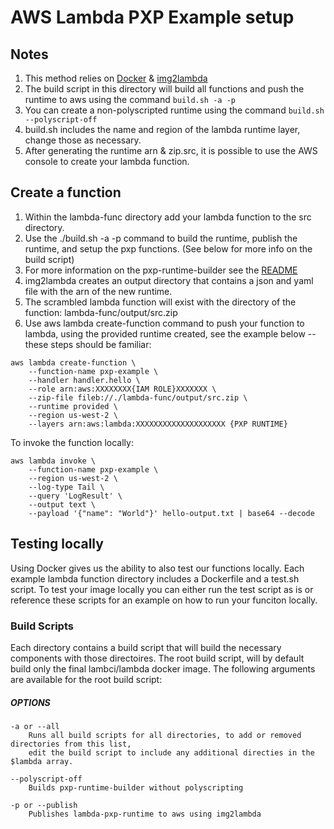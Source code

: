 # AWS Lambda PXP Example setup 

## Notes

1. This method relies on [Docker][1] & [img2lambda][2]
2. The build script in this directory will build all functions and push the runtime to aws using the command 
`build.sh -a -p`
3. You can create a non-polyscripted runtime using the command 
`build.sh --polyscript-off`
4. build.sh includes the name and region of the lambda runtime layer, change those as necessary. 
5. After generating the runtime arn & zip.src, it is possible to use the AWS console to create your lambda function.


## Create a function
1. Within the lambda-func directory add your lambda function to the src directory. 
2. Use the ./build.sh -a -p command to build the runtime, publish the runtime, and setup the pxp functions. (See below for more info on the build script)
3. For more information on the pxp-runtime-builder see the [README][3]
4. img2lambda creates an output directory that contains a json and yaml file with the arn of the new runtime.
5. The scrambled lambda function will exist with the directory of the function: lambda-func/output/src.zip
6. Use aws lambda create-function command to push your function to lambda, using the provided runtime created, see the example below -- these steps should be familiar:

```
aws lambda create-function \
    --function-name pxp-example \
    --handler handler.hello \
    --role arn:aws:XXXXXXXX{IAM ROLE}XXXXXXX \
    --zip-file fileb://./lambda-func/output/src.zip \
    --runtime provided \
    --region us-west-2 \
    --layers arn:aws:lambda:XXXXXXXXXXXXXXXXXXXX {PXP RUNTIME}
```

To invoke the function locally:

```
aws lambda invoke \
    --function-name pxp-example \
    --region us-west-2 \
    --log-type Tail \
    --query 'LogResult' \
    --output text \
    --payload '{"name": "World"}' hello-output.txt | base64 --decode
```



## Testing locally

Using Docker gives us the ability to also test our functions locally. Each example lambda function directory includes a Dockerfile and a test.sh script. To test your image locally you can either run the test script as is or reference these scripts for an example on how to run your funciton locally.



### Build Scripts
Each directory contains a build script that will build the necessary components with those directoires.
The root build script, will by default build only the final lambci/lambda docker image.
The following arguments are available for the root build script:



##### OPTIONS
```
-a or --all
	Runs all build scripts for all directories, to add or removed directories from this list, 
	edit the build script to include any additional directies in the $lambda array.

--polyscript-off
	Builds pxp-runtime-builder without polyscripting

-p or --publish
	Publishes lambda-pxp-runtime to aws using img2lambda
```


[1]: docker.com
[2]: https://github.com/awslabs/aws-lambda-container-image-converter 
[3]: https://github.com/polyverse/pxp-lambda/blob/master/pxp-runtime-builder/README.md
